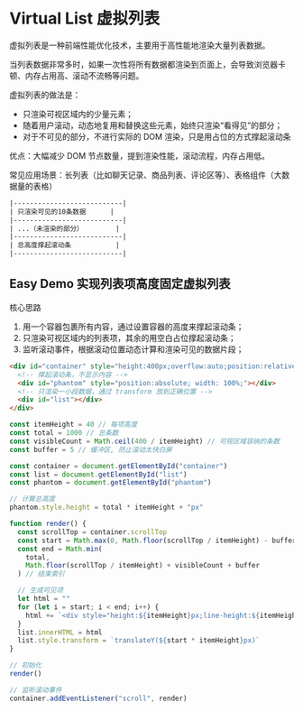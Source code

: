 # Virtual List 虚拟列表

虚拟列表是一种前端性能优化技术，主要用于高性能地渲染大量列表数据。

当列表数据非常多时，如果一次性将所有数据都渲染到页面上，会导致浏览器卡顿、内存占用高、滚动不流畅等问题。

虚拟列表的做法是：

- 只渲染可视区域内的少量元素；
- 随着用户滚动，动态地复用和替换这些元素，始终只渲染“看得见”的部分；
- 对于不可见的部分，不进行实际的 DOM 渲染，只是用占位的方式撑起滚动条

优点：大幅减少 DOM 节点数量，提到渲染性能，滚动流程，内存占用低。

常见应用场景：长列表（比如聊天记录、商品列表、评论区等）、表格组件（大数据量的表格）

```txt
|---------------------------|
| 只渲染可见的10条数据      |
|---------------------------|
| ...（未渲染的部分）        |
|---------------------------|
| 总高度撑起滚动条           |
|---------------------------|
```

## Easy Demo 实现列表项高度固定虚拟列表

核心思路

1. 用一个容器包裹所有内容，通过设置容器的高度来撑起滚动条；
2. 只渲染可视区域内的列表项，其余的用空白占位撑起滚动条；
3. 监听滚动事件，根据滚动位置动态计算和渲染可见的数据片段；

```html
<div id="container" style="height:400px;overflow:auto;position:relative;">
  <!-- 撑起滚动条，不显示内容 -->
  <div id="phantom" style="position:absolute; width: 100%;"></div>
  <!-- 只渲染一小段数据，通过 transform 放到正确位置 -->
  <div id="list"></div>
</div>
```

```js
const itemHeight = 40 // 每项高度
const total = 1000 // 总条数
const visibleCount = Math.ceil(400 / itemHeight) // 可视区域容纳的条数
const buffer = 5 // 缓冲区, 防止滚动太快白屏

const container = document.getElementById("container")
const list = document.getElementById("list")
const phantom = document.getElementById("phantom")

// 计算总高度
phantom.style.height = total * itemHeight + "px"

function render() {
  const scrollTop = container.scrollTop
  const start = Math.max(0, Math.floor(scrollTop / itemHeight) - buffer) // 起始索引
  const end = Math.min(
    total,
    Math.floor(scrollTop / itemHeight) + visibleCount + buffer
  ) // 结束索引

  // 生成可见项
  let html = ""
  for (let i = start; i < end; i++) {
    html += `<div style="height:${itemHeight}px;line-height:${itemHeight}px;">Item ${i}</div>`
  }
  list.innerHTML = html
  list.style.transform = `translateY(${start * itemHeight}px)`
}

// 初始化
render()

// 监听滚动事件
container.addEventListener("scroll", render)
```
